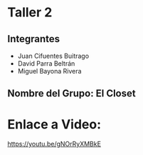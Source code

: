 # Taller 2

## Integrantes
- Juan Cifuentes Buitrago
- David Parra Beltrán
- Miguel Bayona Rivera

## Nombre del Grupo: El Closet

# Enlace a Video:
https://youtu.be/gNOrRyXMBkE
